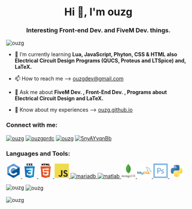 <h1 align="center">Hi 👋, I'm ouzg</h1>
<h3 align="center">Interesting Front-end Dev. and FiveM Dev. things.</h3>

<p align="left"> <img src="https://komarev.com/ghpvc/?username=ouzg&label=Profile%20views&color=0e75b6&style=flat" alt="ouzg" /> </p>

- 🌱 I’m currently learning **Lua, JavaScript, Phyton, CSS & HTML also Electrical Circuit Design Programs (QUCS, Proteus and LTSpice) and, LaTeX.**

- 📫 How to reach me --> [ouzgdev@gmail.com](mailto:ouzgdev@gmail.com)

- 💬 Ask me about **FiveM Dev. , Front-End Dev. , Programs about Electrical Circuit Design and LaTeX.**

- 📄 Know about my experiences --> [ouzg.github.io](https://ouzg.github.io)

<h3 align="left">Connect with me:</h3>
<p align="left">
<a href="https://stackoverflow.com/users/20554640/ouzg" target="blank"><img align="center" src="https://raw.githubusercontent.com/rahuldkjain/github-profile-readme-generator/master/src/images/icons/Social/stack-overflow.svg" alt="ouzg" height="30" width="40" /></a>
<a href="https://www.facebook.com/ouzgprdc" target="blank"><img align="center" src="https://raw.githubusercontent.com/rahuldkjain/github-profile-readme-generator/master/src/images/icons/Social/facebook.svg" alt="ouzgprdc" height="30" width="40" /></a>
<a href="https://www.youtube.com/@ouzg/" target="blank"><img align="center" src="https://raw.githubusercontent.com/rahuldkjain/github-profile-readme-generator/master/src/images/icons/Social/youtube.svg" alt="ouzg" height="30" width="40" /></a>
<a href="https://discord.gg/5nyAYvqnBb" target="blank"><img align="center" src="https://raw.githubusercontent.com/rahuldkjain/github-profile-readme-generator/master/src/images/icons/Social/discord.svg" alt="5nyAYvqnBb" height="30" width="40" /></a>
</p>

<h3 align="left">Languages and Tools:</h3>
<p align="left"> <a href="https://www.cprogramming.com/" target="_blank" rel="noreferrer"> <img src="https://raw.githubusercontent.com/devicons/devicon/master/icons/c/c-original.svg" alt="c" width="40" height="40"/> </a> <a href="https://www.w3schools.com/css/" target="_blank" rel="noreferrer"> <img src="https://raw.githubusercontent.com/devicons/devicon/master/icons/css3/css3-original-wordmark.svg" alt="css3" width="40" height="40"/> </a> <a href="https://www.w3.org/html/" target="_blank" rel="noreferrer"> <img src="https://raw.githubusercontent.com/devicons/devicon/master/icons/html5/html5-original-wordmark.svg" alt="html5" width="40" height="40"/> </a> <a href="https://developer.mozilla.org/en-US/docs/Web/JavaScript" target="_blank" rel="noreferrer"> <img src="https://raw.githubusercontent.com/devicons/devicon/master/icons/javascript/javascript-original.svg" alt="javascript" width="40" height="40"/> </a> <a href="https://mariadb.org/" target="_blank" rel="noreferrer"> <img src="https://www.vectorlogo.zone/logos/mariadb/mariadb-icon.svg" alt="mariadb" width="40" height="40"/> </a> <a href="https://www.mathworks.com/" target="_blank" rel="noreferrer"> <img src="https://upload.wikimedia.org/wikipedia/commons/2/21/Matlab_Logo.png" alt="matlab" width="40" height="40"/> </a> <a href="https://www.mongodb.com/" target="_blank" rel="noreferrer"> <img src="https://raw.githubusercontent.com/devicons/devicon/master/icons/mongodb/mongodb-original-wordmark.svg" alt="mongodb" width="40" height="40"/> </a> <a href="https://www.mysql.com/" target="_blank" rel="noreferrer"> <img src="https://raw.githubusercontent.com/devicons/devicon/master/icons/mysql/mysql-original-wordmark.svg" alt="mysql" width="40" height="40"/> </a> <a href="https://www.photoshop.com/en" target="_blank" rel="noreferrer"> <img src="https://raw.githubusercontent.com/devicons/devicon/master/icons/photoshop/photoshop-line.svg" alt="photoshop" width="40" height="40"/> </a> <a href="https://www.python.org" target="_blank" rel="noreferrer"> <img src="https://raw.githubusercontent.com/devicons/devicon/master/icons/python/python-original.svg" alt="python" width="40" height="40"/> </a> </p>

<p><img align="left" src="https://github-readme-stats.vercel.app/api/top-langs?username=ouzg&show_icons=true&locale=en&layout=compact" alt="ouzg" /></p>

<p>&nbsp;<img align="center" src="https://github-readme-stats.vercel.app/api?username=ouzg&show_icons=true&locale=en" alt="ouzg" /></p>

<p><img align="center" src="https://github-readme-streak-stats.herokuapp.com/?user=ouzg&theme=default" alt="ouzg" /></p>


